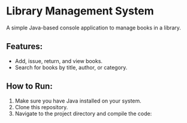 # Library Management System

A simple Java-based console application to manage books in a library.

## Features:
- Add, issue, return, and view books.
- Search for books by title, author, or category.

## How to Run:
1. Make sure you have Java installed on your system.
2. Clone this repository.
3. Navigate to the project directory and compile the code:
